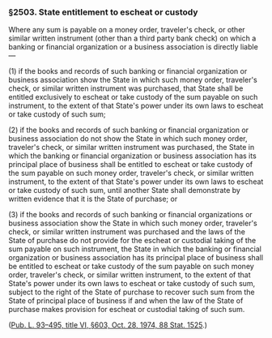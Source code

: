 ### §2503. State entitlement to escheat or custody ###

Where any sum is payable on a money order, traveler's check, or other similar written instrument (other than a third party bank check) on which a banking or financial organization or a business association is directly liable—

[]()

(1) if the books and records of such banking or financial organization or business association show the State in which such money order, traveler's check, or similar written instrument was purchased, that State shall be entitled exclusively to escheat or take custody of the sum payable on such instrument, to the extent of that State's power under its own laws to escheat or take custody of such sum;

[]()

(2) if the books and records of such banking or financial organization or business association do not show the State in which such money order, traveler's check, or similar written instrument was purchased, the State in which the banking or financial organization or business association has its principal place of business shall be entitled to escheat or take custody of the sum payable on such money order, traveler's check, or similar written instrument, to the extent of that State's power under its own laws to escheat or take custody of such sum, until another State shall demonstrate by written evidence that it is the State of purchase; or

[]()

(3) if the books and records of such banking or financial organizations or business association show the State in which such money order, traveler's check, or similar written instrument was purchased and the laws of the State of purchase do not provide for the escheat or custodial taking of the sum payable on such instrument, the State in which the banking or financial organization or business association has its principal place of business shall be entitled to escheat or take custody of the sum payable on such money order, traveler's check, or similar written instrument, to the extent of that State's power under its own laws to escheat or take custody of such sum, subject to the right of the State of purchase to recover such sum from the State of principal place of business if and when the law of the State of purchase makes provision for escheat or custodial taking of such sum.

([Pub. L. 93–495, title VI, §603, Oct. 28, 1974, 88 Stat. 1525](/statviewer.htm?volume=88&page=1525).)